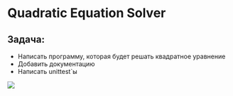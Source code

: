# Quadratic Equation Solver

## Задача: 
- Написать программу, которая будет решать квадратное уравнение
- Добавить документацию
- Написать unittest`ы

![](http://talisman.ispras.ru/wp-content/uploads/2019/01/logo_RU.jpg)
